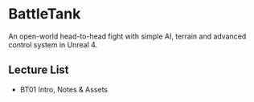 # BattleTank
An open-world head-to-head fight with simple AI, terrain and advanced control system in Unreal 4.


## Lecture List
* BT01 Intro, Notes & Assets
